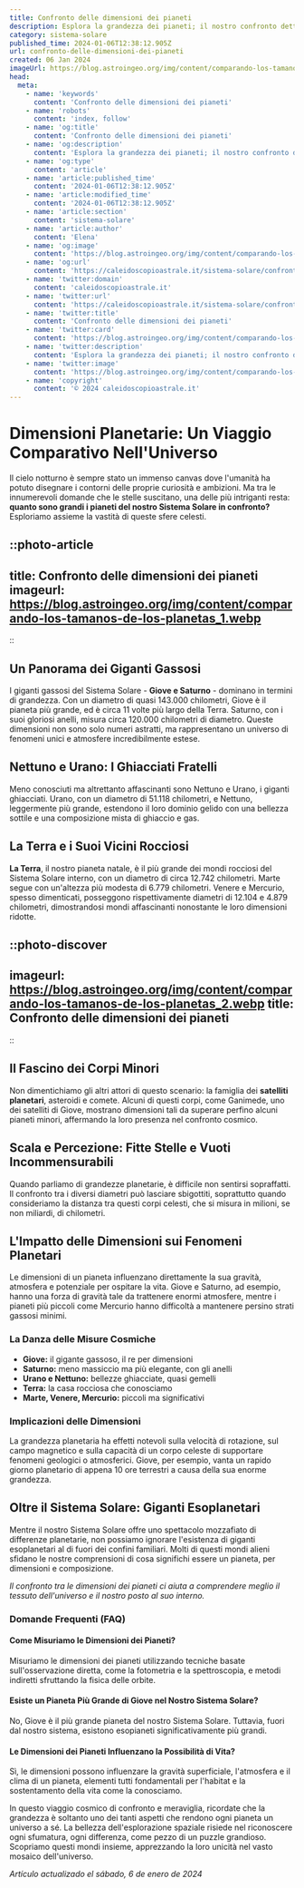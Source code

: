 ```yaml
---
title: Confronto delle dimensioni dei pianeti
description: Esplora la grandezza dei pianeti; il nostro confronto dettagliato in italiano. Scopri le dimensioni e le meraviglie del sistema solare!
category: sistema-solare
published_time: 2024-01-06T12:38:12.905Z
url: confronto-delle-dimensioni-dei-pianeti
created: 06 Jan 2024
imageUrl: https://blog.astroingeo.org/img/content/comparando-los-tamanos-de-los-planetas_1.webp
head:
  meta:
    - name: 'keywords'
      content: 'Confronto delle dimensioni dei pianeti'
    - name: 'robots'
      content: 'index, follow'
    - name: 'og:title'
      content: 'Confronto delle dimensioni dei pianeti'
    - name: 'og:description'
      content: 'Esplora la grandezza dei pianeti; il nostro confronto dettagliato in italiano. Scopri le dimensioni e le meraviglie del sistema solare!'
    - name: 'og:type'
      content: 'article'
    - name: 'article:published_time'
      content: '2024-01-06T12:38:12.905Z'
    - name: 'article:modified_time'
      content: '2024-01-06T12:38:12.905Z'
    - name: 'article:section'
      content: 'sistema-solare'
    - name: 'article:author'
      content: 'Elena'
    - name: 'og:image'
      content: 'https://blog.astroingeo.org/img/content/comparando-los-tamanos-de-los-planetas_1.webp'
    - name: 'og:url'
      content: 'https://caleidoscopioastrale.it/sistema-solare/confronto-delle-dimensioni-dei-pianeti'
    - name: 'twitter:domain'
      content: 'caleidoscopioastrale.it'
    - name: 'twitter:url'
      content: 'https://caleidoscopioastrale.it/sistema-solare/confronto-delle-dimensioni-dei-pianeti'
    - name: 'twitter:title'
      content: 'Confronto delle dimensioni dei pianeti'
    - name: 'twitter:card'
      content: 'https://blog.astroingeo.org/img/content/comparando-los-tamanos-de-los-planetas_1.webp'
    - name: 'twitter:description'
      content: 'Esplora la grandezza dei pianeti; il nostro confronto dettagliato in italiano. Scopri le dimensioni e le meraviglie del sistema solare!'
    - name: 'twitter:image'
      content: 'https://blog.astroingeo.org/img/content/comparando-los-tamanos-de-los-planetas_1.webp'
    - name: 'copyright'
      content: '© 2024 caleidoscopioastrale.it'
---
```

# **Dimensioni Planetarie: Un Viaggio Comparativo Nell'Universo**

Il cielo notturno è sempre stato un immenso canvas dove l'umanità ha potuto disegnare i contorni delle proprie curiosità e ambizioni. Ma tra le innumerevoli domande che le stelle suscitano, una delle più intriganti resta: **quanto sono grandi i pianeti del nostro Sistema Solare in confronto?** Esploriamo assieme la vastità di queste sfere celesti.

::photo-article
---
title: Confronto delle dimensioni dei pianeti
imageurl: https://blog.astroingeo.org/img/content/comparando-los-tamanos-de-los-planetas_1.webp
---
::

## **Un Panorama dei Giganti Gassosi**

I giganti gassosi del Sistema Solare - **Giove e Saturno** - dominano in termini di grandezza. Con un diametro di quasi 143.000 chilometri, Giove è il pianeta più grande, ed è circa 11 volte più largo della Terra. Saturno, con i suoi gloriosi anelli, misura circa 120.000 chilometri di diametro. Queste dimensioni non sono solo numeri astratti, ma rappresentano un universo di fenomeni unici e atmosfere incredibilmente estese.

## **Nettuno e Urano: I Ghiacciati Fratelli**

Meno conosciuti ma altrettanto affascinanti sono Nettuno e Urano, i giganti ghiacciati. Urano, con un diametro di 51.118 chilometri, e Nettuno, leggermente più grande, estendono il loro dominio gelido con una bellezza sottile e una composizione mista di ghiaccio e gas.

## **La Terra e i Suoi Vicini Rocciosi**

**La Terra**, il nostro pianeta natale, è il più grande dei mondi rocciosi del Sistema Solare interno, con un diametro di circa 12.742 chilometri. Marte segue con un'altezza più modesta di 6.779 chilometri. Venere e Mercurio, spesso dimenticati, posseggono rispettivamente diametri di 12.104 e 4.879 chilometri, dimostrandosi mondi affascinanti nonostante le loro dimensioni ridotte.

::photo-discover
---
imageurl: https://blog.astroingeo.org/img/content/comparando-los-tamanos-de-los-planetas_2.webp
title: Confronto delle dimensioni dei pianeti
---
::

## **Il Fascino dei Corpi Minori**

Non dimentichiamo gli altri attori di questo scenario: la famiglia dei **satelliti planetari**, asteroidi e comete. Alcuni di questi corpi, come Ganimede, uno dei satelliti di Giove, mostrano dimensioni tali da superare perfino alcuni pianeti minori, affermando la loro presenza nel confronto cosmico.

## **Scala e Percezione: Fitte Stelle e Vuoti Incommensurabili**

Quando parliamo di grandezze planetarie, è difficile non sentirsi sopraffatti. Il confronto tra i diversi diametri può lasciare sbigottiti, soprattutto quando consideriamo la distanza tra questi corpi celesti, che si misura in milioni, se non miliardi, di chilometri.

## **L'Impatto delle Dimensioni sui Fenomeni Planetari**

Le dimensioni di un pianeta influenzano direttamente la sua gravità, atmosfera e potenziale per ospitare la vita. Giove e Saturno, ad esempio, hanno una forza di gravità tale da trattenere enormi atmosfere, mentre i pianeti più piccoli come Mercurio hanno difficoltà a mantenere persino strati gassosi minimi.

### **La Danza delle Misure Cosmiche**

- **Giove:** il gigante gassoso, il re per dimensioni
- **Saturno:** meno massiccio ma più elegante, con gli anelli
- **Urano e Nettuno:** bellezze ghiacciate, quasi gemelli
- **Terra:** la casa rocciosa che conosciamo
- **Marte, Venere, Mercurio:** piccoli ma significativi

### **Implicazioni delle Dimensioni**

La grandezza planetaria ha effetti notevoli sulla velocità di rotazione, sul campo magnetico e sulla capacità di un corpo celeste di supportare fenomeni geologici o atmosferici. Giove, per esempio, vanta un rapido giorno planetario di appena 10 ore terrestri a causa della sua enorme grandezza.

## **Oltre il Sistema Solare: Giganti Esoplanetari**

Mentre il nostro Sistema Solare offre uno spettacolo mozzafiato di differenze planetarie, non possiamo ignorare l'esistenza di giganti esoplanetari al di fuori dei confini familiari. Molti di questi mondi alieni sfidano le nostre comprensioni di cosa significhi essere un pianeta, per dimensioni e composizione.

_Il confronto tra le dimensioni dei pianeti ci aiuta a comprendere meglio il tessuto dell'universo e il nostro posto al suo interno._

### **Domande Frequenti (FAQ)**

#### **Come Misuriamo le Dimensioni dei Pianeti?**
Misuriamo le dimensioni dei pianeti utilizzando tecniche basate sull'osservazione diretta, come la fotometria e la spettroscopia, e metodi indiretti sfruttando la fisica delle orbite.

#### **Esiste un Pianeta Più Grande di Giove nel Nostro Sistema Solare?**
No, Giove è il più grande pianeta del nostro Sistema Solare. Tuttavia, fuori dal nostro sistema, esistono esopianeti significativamente più grandi.

#### **Le Dimensioni dei Pianeti Influenzano la Possibilità di Vita?**
Sì, le dimensioni possono influenzare la gravità superficiale, l'atmosfera e il clima di un pianeta, elementi tutti fondamentali per l'habitat e la sostentamento della vita come la conosciamo.

In questo viaggio cosmico di confronto e meraviglia, ricordate che la grandezza è soltanto uno dei tanti aspetti che rendono ogni pianeta un universo a sé. La bellezza dell'esplorazione spaziale risiede nel riconoscere ogni sfumatura, ogni differenza, come pezzo di un puzzle grandioso. Scopriamo questi mondi insieme, apprezzando la loro unicità nel vasto mosaico dell'universo.

_Artículo actualizado el sábado, 6 de enero de 2024_